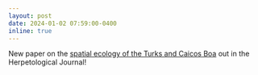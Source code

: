 ```yaml
---
layout: post
date: 2024-01-02 07:59:00-0400
inline: true
---
```


New paper on the [spatial ecology of the Turks and Caicos 
Boa](https://www.thebhs.org/publications/the-herpetological-journal/volume-34-number-1-january-2024/3932-03-spatial-ecology-of-the-turks-and-caicos-boa-i-chilabothrus-c-chrysogaster-i-cope-1871-serpentes-boidae-1) out in the Herpetological Journal!
